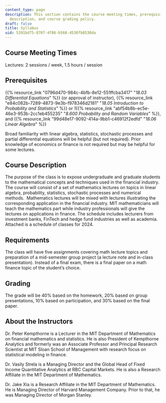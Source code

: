 ```yaml
---
content_type: page
description: This section contains the course meeting times, prerequisites, course
  description, and course grading policy.
draft: false
title: Syllabus
uid: 5391bd75-8707-4f86-b568-4538fb8530da
---
```

## Course Meeting Times

Lectures: 2 sessions / week, 1.5 hours / session

## Prerequisites

{{% resource_link "0796d470-984c-4bfb-8e12-551ffcba3417" "*18.03 Differential Equations*" %}} (or approval of instructor), {{% resource_link "e84c082b-7289-4873-9e3b-f978346d2181" "*18.05 Introduction to Probability and Statistics*" %}} or *1*{{% resource_link "abf54b8b-ec5e-46e3-953b-2cc1eb455235" "*8.600 Probability and Random Variables*" %}}, and {{% resource_link "99d48e17-9092-414a-9bb1-c46912f2edfd" "*18.06 Linear Algebra*" %}}

Broad familiarity with linear algebra, statistics, stochastic processes and partial differential equations will be helpful (but not required). Prior knowledge of economics or finance is not required but may be helpful for some lectures.

## Course Description

The purpose of the class is to expose undergraduate and graduate students to the mathematical concepts and techniques used in the financial industry. The course will consist of a set of mathematics lectures on topics in linear algebra, probability, statistics, stochastic processes and numerical methods.  Mathematics lectures will be mixed with lectures illustrating the corresponding application in the financial industry. MIT mathematicians will teach the mathematics part while industry professionals will give the lectures on applications in finance. The schedule includes lecturers from investment banks, FinTech and hedge fund industries as well as academia. Attached is a schedule of classes for 2024.

## Requirements

The class will have five assignments covering math lecture topics and preparation of a mid-semester group project (a lecture note and in-class presentation). Instead of a final exam, there is a final paper on a math finance topic of the student’s choice.

## Grading

The grade will be 40% based on the homework, 20% based on group presentations, 10% based on participation, and 30% based on the final paper.

## About the Instructors

Dr. Peter Kempthorne is a Lecturer in the MIT Department of Mathematics on financial mathematics and statistics. He is also President of Kempthorne Analytics and formerly was an Associate Professor and Principal Research Scientist at MIT Sloan School of Management with research focus on statistical modeling in finance.

Dr. Vasily Strela is a Managing Director and the Global Head of Fixed Income Quantitative Analytics at RBC Capital Markets. He is also a Research Affiliate in the MIT Department of Mathematics.

Dr. Jake Xia is a Research Affiliate in the MIT Department of Mathematics. He is Managing Director of Harvard Management Company. Prior to that, he was Managing Director of Morgan Stanley.